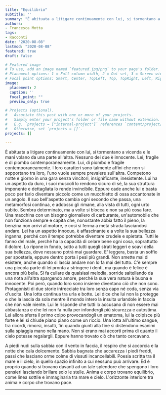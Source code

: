 ```yaml
---
title: "Equilibrio"
subtitle: ''
summary: "È abituata a litigare continuamente con lui, si tormentano a vicenda e le mani volano da una parte all'altra."
authors:
- Francesca Motta
tags:
- Racconti
date: "2020-08-08"
lastmod: "2020-08-08"
featured: true
draft: false

# Featured image
# To use, add an image named `featured.jpg/png` to your page's folder.
# Placement options: 1 = Full column width, 2 = Out-set, 3 = Screen-width
# Focal point options: Smart, Center, TopLeft, Top, TopRight, Left, Right, BottomLeft, Bottom, BottomRight
image:
  placement: 2
  caption: ''
  focal_point: ""
  preview_only: true

# Projects (optional).
#   Associate this post with one or more of your projects.
#   Simply enter your project's folder or file name without extension.
#   E.g. `projects = ["internal-project"]` references `content/project/deep-learning/index.md`.
#   Otherwise, set `projects = []`.
projects: []

---
```

È abituata a litigare continuamente con lui, si tormentano a vicenda e le mani volano da una parte all'altra. Nessuno dei due è innocente. Lei, fragile e di piombo contemporaneamente. Lui, di piombo e fragile contemporaneamente. I loro caratteri sono talmente affini che non si sopportano tra loro, l'uno vuole sempre prevalere sull'altra. Competono notte e giorno in una gara senza vincitori, insignificante, inesistente. Lui ha un aspetto da duro, i suoi muscoli lo rendono sicuro di sé, la sua struttura imponente e dettagliata lo rende invincibile. Eppure cade anche lui e basta poco per farlo diventare piccolo come un mucchietto di ossa accantonate in un angolo. Il suo bell'aspetto cambia ogni secondo che passa, una metamorfosi continua, e addosso gli rimane, alla vista di tutti, ogni urto subìto. Sembra determinato, ma a volte si blocca e non sa più cosa fare. Una macchina con un bisogno giornaliero di carburante, un'automobile che non funziona sempre e capita che, nonostante abbia fatto il pieno, la benzina non arrivi al motore, e così si ferma a metà strada lasciandosi andare. Lei ha un aspetto innocuo, è affascinante e a volte la sua bellezza inganna, perché con il tempo potrebbe diventare crudele e spietata. Tutti le fanno del male, perché ha la capacità di celare bene ogni cosa, soprattutto il dolore. Lo ripone in fondo, sotto a tutti quegli strati leggeri e soavi della sua bellezza, dove nessuno potrà mai guardare. E' leggera, basta un soffio per spostarla, eppure dentro porta i pesi più grandi. Non smette mai di esistere, anche quando si lascia andare non lo fa mai del tutto. C'è sempre una piccola parte di lei pronta a stringere i denti, ma quando è felice è ancora più bella. Si fa cullare da qualsiasi melodia, sorride saltellando da una nota all'altra spargendo amore, perché la sua vera natura è buona e innocente. Poi però, quando loro sono insieme diventano ciò che non sono. Protagonisti di due storie intrecciate tra loro senza capo né coda, senza via d'uscita. Una lotta continua tra urla e botte. Lei dice che lui non la protegge e che la lascia da sola mentre il mondo intero la insulta urlandole in faccia che non vale niente. Lui le risponde che tutti lo accusano di non essere mai abbastanza e che lei non fa nulla per infondergli più sicurezza e autostima. Lei allora sferra il primo colpo provocandogli un ematoma, lui la colpisce più forte e lei si chiude piano piano come un riccio. Una lotta all'ultimo sangue, tra ricordi, rimorsi, insulti, fin quando giunti alla fine si distendono esanimi sulla spiaggia mano nella mano. Non si erano mai accorti prima di quanto il cielo potesse regalargli. Eppure hanno trovato ciò che tanto cercavano. 

A piedi nudi sulla sabbia con il vento in faccia, il respiro che si accorcia e la notte che cala dolcemente. Sabbia bagnata che accarezza i piedi freddi, passi che lasciano orme colme di vissuti incancellabili. Poesia scritta tra il mare e il cielo, in quello spazio infinito a cui nessuno può arrivare. Ed è proprio quando si trovano davanti ad un tale splendore che spengono i loro pensieri lasciando brillare solo le stelle. Anima e corpo trovano equilibrio, come linea sottile e immaginaria tra mare e cielo. L'orizzonte interiore tra anima e corpo che trovano pace.

---
